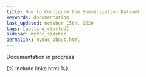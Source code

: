 ```yaml
---
title: How to Configure the Summarization Dataset
keywords: documentation
last_updated: October 15th, 2020
tags: [getting_started]
sidebar: mydoc_sidebar
permalink: mydoc_about.html
---
```


Documentation in progress.


{% include links.html %}

    